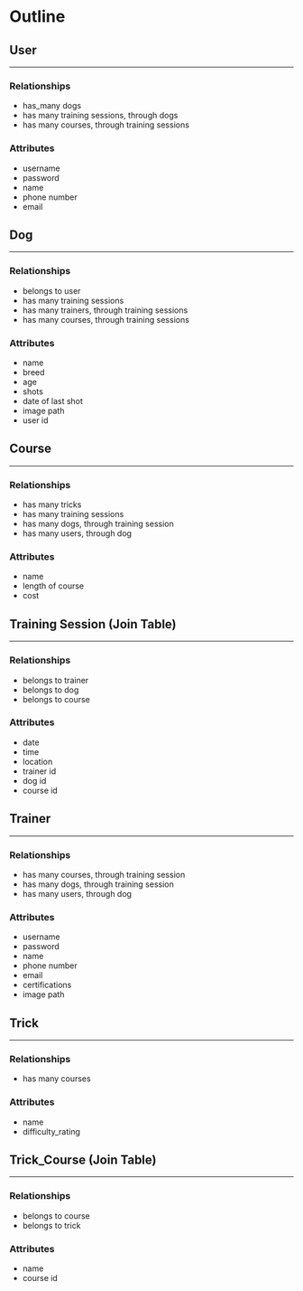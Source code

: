 # Outline

## User
___
### Relationships
- has_many dogs
- has many training sessions, through dogs
- has many courses, through training sessions
### Attributes
- username
- password
- name
- phone number
- email 

## Dog
___
### Relationships
- belongs to user
- has many training sessions
- has many trainers, through training sessions
- has many courses, through training sessions
### Attributes
- name
- breed
- age
- shots
- date of last shot 
- image path
- user id

## Course
___
### Relationships
- has many tricks
- has many training sessions
- has many dogs, through training session
- has many users, through dog
### Attributes
- name
- length of course
- cost 


## Training Session (Join Table)
___
### Relationships
- belongs to trainer
- belongs to dog
- belongs to course
### Attributes
- date
- time
- location 
- trainer id
- dog id
- course id

## Trainer
___
### Relationships
- has many courses, through training session
- has many dogs, through training session
- has many users, through dog
### Attributes
- username
- password
- name
- phone number
- email
- certifications
- image path

## Trick
___
### Relationships
- has many courses
### Attributes
- name
- difficulty_rating

## Trick_Course (Join Table)
___
### Relationships
- belongs to course
- belongs to trick
### Attributes
- name
- course id
